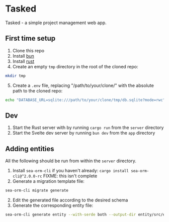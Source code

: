 # Tasked

Tasked - a simple project management web app.

## First time setup

1. Clone this repo
1. Install [bun](https://bun.sh/)
1. Install [rust](https://rustup.rs/)
1. Create an empty `tmp` directory in the root of the cloned repo:
  ```bash
  mkdir tmp
  ```
5. Create a `.env` file, replacing "/path/to/your/clone/" with the absolute path to the cloned repo:
  ```bash
  echo "DATABASE_URL=sqlite:///path/to/your/clone/tmp/db.sqlite?mode=rwc" > server/.env
  ```

## Dev

1. Start the Rust server with by running `cargo run` from the `server` directory
1. Start the Svelte dev server by running `bun dev` from the `app` directory

## Adding entities

All the following should be run from within the `server` directory.

1. Install `sea-orm-cli` if you haven't already: `cargo install sea-orm-cli@^2.0.0-rc`
FIXME: this isn't complete
1. Generate a migration template file:
```bash
sea-orm-cli migrate generate
```
2. Edit the generated file according to the desired schema
3. Generate the corresponding entity file:
```bash
sea-orm-cli generate entity --with-serde both --output-dir entity/src/entities
```
